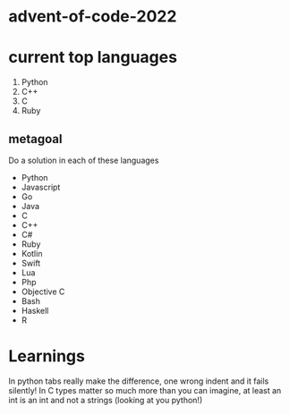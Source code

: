 # advent-of-code-2022

# current top languages
1. Python
2. C++
3. C
4. Ruby



## metagoal

Do a solution in each of these languages

- Python
- Javascript
- Go
- Java
- C
- C++
- C#
- Ruby
- Kotlin
- Swift
- Lua
- Php
- Objective C
- Bash
- Haskell
- R



# Learnings

In python tabs really make the difference, one wrong indent and it fails silently!
In C types matter so much more than you can imagine, at least an int is an int and not a strings (looking at you python!)